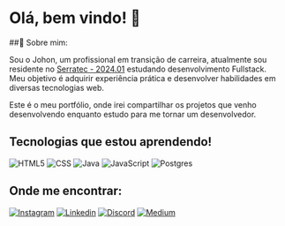 
# Olá, bem vindo! 👋

##🚀 Sobre mim:

Sou o Johon, um profissional em transição de carreira, atualmente sou residente no <a href="https://serratec.org/">Serratec - 2024.01</a> estudando desenvolvimento Fullstack.<br>
Meu objetivo é adquirir experiência prática e desenvolver habilidades em diversas tecnologias web.

Este é o meu portfólio, onde irei compartilhar os projetos que venho desenvolvendo enquanto estudo para me tornar um desenvolvedor.



## Tecnologias que estou aprendendo!

![HTML5](https://img.shields.io/badge/HTML-239120?style=for-the-badge&logo=html5&logoColor=white)
![CSS](https://img.shields.io/badge/CSS3-1572B6?style=for-the-badge&logo=css3&logoColor=white)
![Java](https://img.shields.io/badge/Java-ED8B00?style=for-the-badge&logo=openjdk&logoColor=white)
![JavaScript](https://img.shields.io/badge/JavaScript-F7DF1E?style=for-the-badge&logo=javascript&logoColor=black)
![Postgres](https://img.shields.io/badge/PostgreSQL-316192?style=for-the-badge&logo=postgresql&logoColor=white)




## Onde me encontrar:

[![Instagram](https://img.shields.io/badge/Instagram-%23E4405F.svg?style=for-the-badge&logo=Instagram&logoColor=white)](https://www.instagram.com/_joh0n/)
[![Linkedin](https://img.shields.io/badge/LinkedIn-0077B5?style=for-the-badge&logo=linkedin&logoColor=white)](https://www.linkedin.com/in/johongomes/)
[![Discord](https://img.shields.io/badge/Discord-7289DA?style=for-the-badge&logo=discord&logoColor=white)](https://discord.com/channels/@johongomes)
[![Medium](https://img.shields.io/badge/Medium-12100E?style=for-the-badge&logo=medium&logoColor=white)](https://medium.com/@johongomes)

